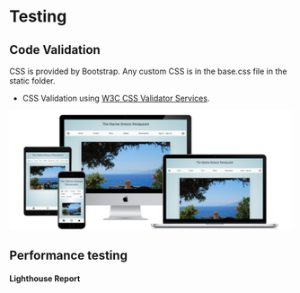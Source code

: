 # Testing

## Code Validation

CSS is provided by Bootstrap. Any custom CSS is in the base.css file in the static folder.

* CSS Validation using [W3C CSS Validator Services](https://jigsaw.w3.org/css-validator/#validate_by_input).

![CSS Valiatioin](documentation/responsivemockup.png)

## Performance testing

#### Lighthouse Report